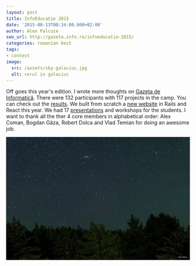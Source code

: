 ```yaml
---
layout: post
title: InfoEducație 2015
date: '2015-08-13T00:34:00.000+02:00'
author: Alex Palcuie
seo_url: http://gazeta.info.ro/infoeducatie-2015/
categories: romanian best
tags:
- contest
image:
  src: /assets/sky-galaciuc.jpg
  alt: cerul in galaciuc
---
```


Off goes this year's edition. I wrote more thoughts on [Gazeta de
Informatică][0]. There were 132 participants with 117 projects in the camp. You
can check out the [results][1]. We built from scratch a [new website][2] in
Rails and React this year. We had 17 [presentations][3] and workshops for the
students. I want to thank all the ther 4 core members in alphabetical order:
Alex Coman, Bogdan Gâza, Robert Dolca and Vlad Temian for doing an awesome job.

[0]: http://gazeta.info.ro/infoeducatie-2015/
[1]: https://infoeducatie.ro/rezultate
[2]: http://github.com/infoeducatie/
[3]: http://community.infoeducatie.ro/c/prezentari/prezentari-2015-nationala

![cerul in galaciuc](/assets/sky-galaciuc.jpg)
